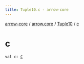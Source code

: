 ```yaml
---
title: Tuple10.c - arrow-core
---
```


[arrow-core](../../index.html) / [arrow.core](../index.html) / [Tuple10](index.html) / [c](./c.html)

# c

`val c: `[`C`](index.html#C)